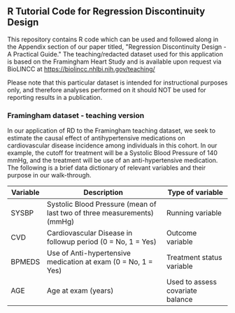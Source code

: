 ## R Tutorial Code for Regression Discontinuity Design 

This repository contains R code which can be used and followed along in the Appendix section of our paper titled, "Regression Discontinuity Design - A Practical Guide." The teaching/redacted dataset used for this application is based on the Framingham Heart Study and is available upon request via BioLINCC at https://biolincc.nhlbi.nih.gov/teaching/

Please note that this particular dataset is intended for instructional purposes only, and therefore analyses performed on it should NOT be used for reporting results in a publication.


### Framingham dataset - teaching version
In our application of RD to the Framingham teaching dataset, we seek to estimate the causal effect of antihypertensive medications on cardiovascular disease incidence among individuals in this cohort. In our example, the cutoff for treatment will be a Systolic Blood Pressure of 140 mmHg, and the treatment will be use of an anti-hypertensive medication. The following is a brief data dictionary of relevant variables and their purpose in our walk-through. 

Variable | Description | Type of variable 
--- | --- | --- 
SYSBP | Systolic Blood Pressure (mean of last two of three measurements) (mmHg) | Running variable
CVD | Cardiovascular Disease in followup period (0 = No, 1 = Yes) | Outcome variable 
BPMEDS | Use of Anti-hypertensive medication at exam (0 = No, 1 = Yes) | Treatment status variable
AGE | Age at exam (years) | Used to assess covariate balance

